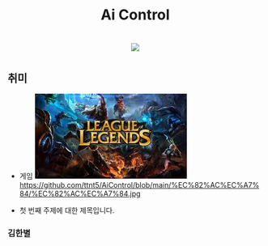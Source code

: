 <h1 align= "center" >Ai Control
<p align = "center">
<img src="https://img.shields.io/badge/Python-3766AB?style=flat-square&logo=Python&logoColor=white"/></a>


## 취미
* 게임
![](https://github.com/ttnt5/AiControl/blob/main/사진/사진.jpg)
 https://github.com/ttnt5/AiControl/blob/main/%EC%82%AC%EC%A7%84/%EC%82%AC%EC%A7%84.jpg

 * 첫 번째 주제에 대한 제목입니다.
 ### 김한별

